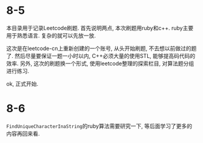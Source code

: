 # 8-5

本目录用于记录Leetcode刷题.
首先说明两点, 本次刷题用ruby和c++.
ruby主要用于熟悉语言. 复杂的就可以先放一放.

这次是在leetcode-cn上重新创建的一个账号, 从头开始刷题, 不去想以前做过的题了.
然后尽量要保证一题一小时以内, C++必须大量的使用STL, 能够提高码代码的效率.
另外, 这次的刷题换一个形式, 使用leetcode整理的探索栏目, 对算法题分组进行练习.

ok, 正式开始.

# 8-6

`FindUniqueCharacterInaString`的ruby算法需要研究一下, 等后面学习了更多的内容再回来看.
